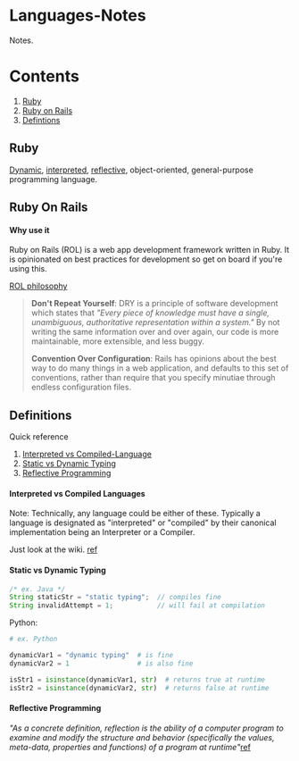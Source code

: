 # Languages-Notes

Notes.

# Contents

1. [Ruby](#ruby)
1. [Ruby on Rails](#ruby-on-rails)
1. [Defintions](#definitions)

## Ruby

[Dynamic](#Static-vs-Dynamic-Typing), [interpreted](#Interpreted-vs-Compiled-Language), [reflective](#reflective-programming), object-oriented, general-purpose programming language.


## Ruby On Rails

#### Why use it

Ruby on Rails (ROL) is a web app development framework written in Ruby. It is opinionated on best practices for development so get on board if you're using this.

[ROL philosophy](https://guides.rubyonrails.org/getting_started.html)

> **Don't Repeat Yourself**: DRY is a principle of software development which states that
> *"Every piece of knowledge must have a single, unambiguous, authoritative representation within a system."* 
> By not writing the same information over and over again, our code is more maintainable, more extensible, and less buggy.
>
> **Convention Over Configuration**: Rails has opinions about the best way to do many things in a web application, and defaults 
> to this set of conventions, rather than require that you specify minutiae through endless configuration files.

## Definitions

Quick reference

1. [Interpreted vs Compiled-Language](#Interpreted-vs-Compiled-Language)
1. [Static vs Dynamic Typing](#Static-vs-Dynamic-Typing)
1. [Reflective Programming](#reflective-programming)

#### Interpreted vs Compiled Languages

Note: Technically, any language could be either of these. Typically a language is designated as "interpreted" or "compiled" by their canonical implementation being an Interpreter or a Compiler.

Just look at the wiki. [ref](https://en.wikipedia.org/wiki/Interpreter_(computing)#Compilers_versus_interpreters)

#### Static vs Dynamic Typing

```java
/* ex. Java */
String staticStr = "static typing";  // compiles fine
String invalidAttempt = 1;           // will fail at compilation
```

Python:
```python
# ex. Python

dynamicVar1 = "dynamic typing"  # is fine
dynamicVar2 = 1                 # is also fine

isStr1 = isinstance(dynamicVar1, str)  # returns true at runtime
isStr2 = isinstance(dynamicVar2, str)  # returns false at runtime
```

#### Reflective Programming

*"As a concrete definition, reflection is the ability of a computer program to examine and modify the structure and behavior (specifically the values, meta-data, properties and functions) of a program at runtime"*[ref](https://thesocietea.org/2016/02/programming-concepts-type-introspection-and-reflection/)
